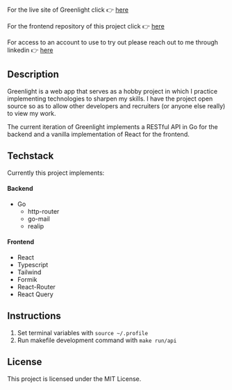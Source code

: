 For the live site of Greenlight click :point_right: [here](https://greenlight.isez.dev)

For the frontend repository of this project click :point_right: [here](https://github.com/Isez98/greenlight-ui)

For access to an account to use to try out please reach out to me through linkedin :point_right: [here](https://www.linkedin.com/in/isacchm)

## Description

Greenlight is a web app that serves as a hobby project in which I practice implementing technologies to sharpen my skills. I have the project open source so as to allow other developers and recruiters (or anyone else really) to view my work.

The current iteration of Greenlight implements a RESTful API in Go for the backend and a vanilla implementation of React for the frontend.

## Techstack

Currently this project implements:

#### Backend

- Go
  - http-router
  - go-mail
  - realip

#### Frontend

- React
- Typescript
- Tailwind
- Formik
- React-Router
- React Query

## Instructions

1. Set terminal variables with `source ~/.profile`
2. Run makefile development command with `make run/api`

## License

This project is licensed under the MIT License.
